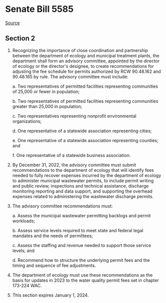 # Senate Bill 5585

[Source](http://lawfilesext.leg.wa.gov/biennium/2021-22/Pdf/Bills/Senate%20Bills/5585.pdf)
## Section 2
1. Recognizing the importance of close coordination and partnership between the department of ecology and municipal treatment plants, the department shall form an advisory committee, appointed by the director of ecology or the director's designee, to create recommendations for adjusting the fee schedule for permits authorized by RCW 90.48.162 and 90.48.165 by rule. The advisory committee must include:

    a. Two representatives of permitted facilities representing communities of 25,000 or fewer in population;

    b. Two representatives of permitted facilities representing communities greater than 25,000 in population;

    c. Two representatives representing nonprofit environmental organizations;

    d. One representative of a statewide association representing cities;

    e. One representative of a statewide association representing counties; and

    f. One representative of a statewide business association.

2. By December 31, 2022, the advisory committee must submit recommendations to the department of ecology that will identify fees needed to fully recover expenses incurred by the department of ecology to administer municipal wastewater permits, to include permit writing and public review, inspections and technical assistance, discharge monitoring reporting and data support, and supporting the overhead expenses related to administering the wastewater discharge permits.

3. The advisory committee recommendations must:

    a. Assess the municipal wastewater permitting backlogs and permit workloads;

    b. Assess service levels required to meet state and federal legal mandates and the needs of permittees;

    c. Assess the staffing and revenue needed to support those service levels; and

    d. Recommend how to structure the underlying permit fees and the timing and sequence of fee adjustments.

4. The department of ecology must use these recommendations as the basis for updates in 2023 to the water quality permit fees set in chapter 173-224 WAC.

5. This section expires January 1, 2024.

